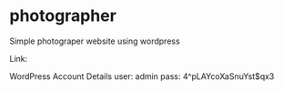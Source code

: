 # photographer
Simple photograper website using wordpress


Link: 

WordPress Account Details
user: admin
pass: 4^pLAYcoXaSnuYst$qx3